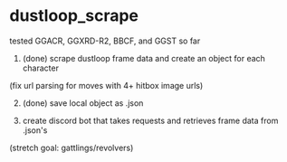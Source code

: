 # dustloop_scrape

tested GGACR, GGXRD-R2, BBCF, and GGST so far

1. (done) scrape dustloop frame data and create an object for each character

(fix url parsing for moves with 4+ hitbox image urls)

2. (done) save local object as .json

3. create discord bot that takes requests and retrieves frame data from .json's

(stretch goal: gattlings/revolvers)
